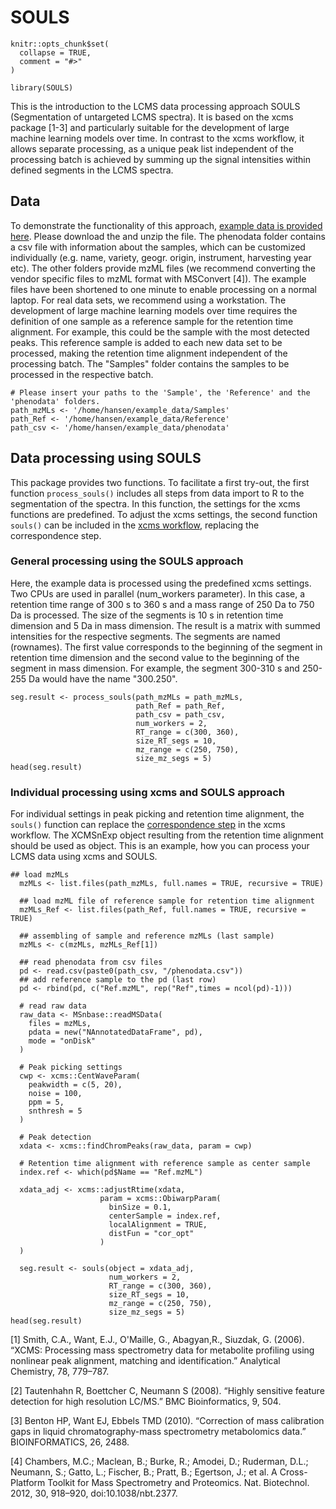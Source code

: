 # SOULS

```{r, include = FALSE}
knitr::opts_chunk$set(
  collapse = TRUE,
  comment = "#>"
)
```

```{r setup}
library(SOULS)
```

This is the introduction to the LCMS data processing approach SOULS (Segmentation of untargeted LCMS spectra). It is based on the xcms package [1-3] and particularly suitable for the development of large machine learning models over time. In contrast to the xcms workflow, it allows separate processing, as a unique peak list independent of the processing batch is achieved by summing up the signal intensities within defined segments in the LCMS spectra. 


## Data
To demonstrate the functionality of this approach, [example data is provided here](https://www.fdr.uni-hamburg.de/record/13535).
Please download the and unzip the file. The phenodata folder contains a csv file with information about the samples, which can be customized individually (e.g. name, variety, geogr. origin, instrument, harvesting year etc). The other folders provide mzML files (we recommend converting the vendor specific files to mzML format with MSConvert [4]). The example files have been shortened to one minute to enable processing on a normal laptop. For real data sets, we recommend using a workstation. The development of large machine learning models over time requires the definition of one sample as a reference sample for the retention time alignment. For example, this could be the sample with the most detected peaks. This reference sample is added to each new data set to be processed, making the retention time alignment independent of the processing batch. The "Samples" folder contains the samples to be processed in the respective batch.

```{r}
# Please insert your paths to the 'Sample', the 'Reference' and the 'phenodata' folders.
path_mzMLs <- '/home/hansen/example_data/Samples'
path_Ref <- '/home/hansen/example_data/Reference'
path_csv <- '/home/hansen/example_data/phenodata'

```

## Data processing using SOULS
This package provides two functions. To facilitate a first try-out, the first function `process_souls()` includes all steps from data import to R to the segmentation of the spectra. In this function, the settings for the xcms functions are predefined. To adjust the xcms settings, the second function `souls()` can be included in the [xcms workflow](https://bioconductor.org/packages/release/bioc/vignettes/xcms/inst/doc/xcms.html), replacing the correspondence step. 

### General processing using the SOULS approach
Here, the example data is processed using the predefined xcms settings. Two CPUs are used in parallel (num_workers parameter). In this case, a retention time range of 300 s to 360 s and a mass range of 250 Da to 750 Da is processed. The size of the segments is 10 s in retention time dimension and 5 Da in mass dimension. The result is a matrix with summed intensities for the respective segments. The segments are named (rownames). The first value corresponds to the beginning of the segment in retention time dimension and the second value to the beginning of the segment in mass dimension. For example, the segment 300-310 s and 250-255 Da would have the name "300.250". 

```{r , warning=FALSE}
seg.result <- process_souls(path_mzMLs = path_mzMLs, 
                            path_Ref = path_Ref, 
                            path_csv = path_csv,
                            num_workers = 2,
                            RT_range = c(300, 360),
                            size_RT_segs = 10,
                            mz_range = c(250, 750),
                            size_mz_segs = 5)
head(seg.result)
```

### Individual processing using xcms and SOULS approach
For individual settings in peak picking and retention time alignment, the `souls()` function can replace the [correspondence step](https://bioconductor.org/packages/release/bioc/vignettes/xcms/inst/doc/xcms.html#25_Correspondence) in the xcms workflow. The XCMSnExp object resulting from the retention time alignment should be used as object. This is an example, how you can process your LCMS data using xcms and SOULS.

```{r , warning=FALSE}
## load mzMLs
  mzMLs <- list.files(path_mzMLs, full.names = TRUE, recursive = TRUE)

  ## load mzML file of reference sample for retention time alignment
  mzMLs_Ref <- list.files(path_Ref, full.names = TRUE, recursive = TRUE)

  ## assembling of sample and reference mzMLs (last sample)
  mzMLs <- c(mzMLs, mzMLs_Ref[1])

  ## read phenodata from csv files
  pd <- read.csv(paste0(path_csv, "/phenodata.csv"))
  ## add reference sample to the pd (last row)
  pd <- rbind(pd, c("Ref.mzML", rep("Ref",times = ncol(pd)-1)))

  # read raw data
  raw_data <- MSnbase::readMSData(
    files = mzMLs,
    pdata = new("NAnnotatedDataFrame", pd),
    mode = "onDisk"
  )

  # Peak picking settings
  cwp <- xcms::CentWaveParam(
    peakwidth = c(5, 20),
    noise = 100,
    ppm = 5,
    snthresh = 5
  )

  # Peak detection
  xdata <- xcms::findChromPeaks(raw_data, param = cwp)

  # Retention time alignment with reference sample as center sample
  index.ref <- which(pd$Name == "Ref.mzML")

  xdata_adj <- xcms::adjustRtime(xdata,
                    param = xcms::ObiwarpParam(
                      binSize = 0.1,
                      centerSample = index.ref,
                      localAlignment = TRUE,
                      distFun = "cor_opt"
                    )
  )
  
  seg.result <- souls(object = xdata_adj,
                      num_workers = 2,
                      RT_range = c(300, 360),
                      size_RT_segs = 10,
                      mz_range = c(250, 750),
                      size_mz_segs = 5)
head(seg.result)
```

[1] Smith, C.A., Want, E.J., O'Maille, G., Abagyan,R., Siuzdak, G. (2006). “XCMS: Processing mass spectrometry data for metabolite profiling using nonlinear peak alignment, matching and identification.” Analytical Chemistry, 78, 779–787.

[2] Tautenhahn R, Boettcher C, Neumann S (2008). “Highly sensitive feature detection for high resolution LC/MS.” BMC Bioinformatics, 9, 504.

[3] Benton HP, Want EJ, Ebbels TMD (2010). “Correction of mass calibration gaps in liquid chromatography-mass spectrometry metabolomics data.” BIOINFORMATICS, 26, 2488.

[4] Chambers, M.C.; Maclean, B.; Burke, R.; Amodei, D.; Ruderman, D.L.; Neumann, S.; Gatto, L.; Fischer, B.; Pratt, B.; Egertson, J.; et al. A Cross-Platform Toolkit for Mass Spectrometry and Proteomics. Nat. Biotechnol. 2012, 30, 918–920, doi:10.1038/nbt.2377.
